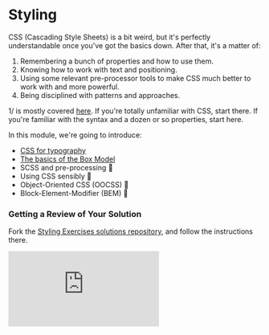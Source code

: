 # Styling

CSS (Cascading Style Sheets) is a bit weird, but it's perfectly understandable once you've got the basics down. After that, it's a matter of: 

1. Remembering a bunch of properties and how to use them.
2. Knowing how to work with text and positioning.
3. Using some relevant pre-processor tools to make CSS much better to work with and more powerful.
4. Being disciplined with patterns and approaches.

1/ is mostly covered [here](https://github.com/makersacademy/course/blob/master/pills/css.md). If you're totally unfamiliar with CSS, start there. If you're familiar with the syntax and a dozen or so properties, start here.

In this module, we're going to introduce:

- [CSS for typography](https://github.com/makersacademy/course/blob/master/styling/1_css_for_typography.md)
- [The basics of the Box Model](https://github.com/makersacademy/course/blob/master/styling/2_the_box_model.md)
- SCSS and pre-processing :construction:
- Using CSS sensibly :construction:
- Object-Oriented CSS (OOCSS) :construction:
- Block-Element-Modifier (BEM) :construction:

### Getting a Review of Your Solution

Fork the [Styling Exercises solutions repository](https://github.com/sjmog/styling_exercises), and follow the instructions there.


![Tracking pixel](https://githubanalytics.herokuapp.com/course/styling/README.md)
